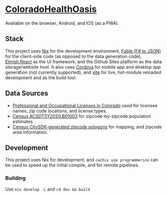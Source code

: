 # [ColoradoHealthOasis](https://coloradohealthoasis.0bit.dev)

Available on the browser, Android, and IOS (as a PWA).

## Stack
This project uses [Nix](https://nixos.org) for the development environment, [Fable (F# to JSON)](https://fable.io) for the client-side code (as opposed to the data generation code), [Elmish.React](https://elmish.github.io/react/) as the UI framework, and the Github Sites platform as the data storage/website host. It also uses [Cordova](https://cordova.apache.org/) for mobile app and desktop app generation (not currently supported), and [vite](https://vitejs.dev) for live, hot-module reloaded development and as the build tool.

## Data Sources

- [Professional and Occupational Licenses in Colorado](https://data.colorado.gov/Regulations/Professional-and-Occupational-Licenses-in-Colorado/7s5z-vewr) used for licensee names, zip code locations, and license types.
- [Census ACSDT5Y2020.B01003](https://data.census.gov/cedsci/table?q=Population%20Total&tid=ACSDT5Y2020.B01003&moe=true&tp=false) for zipcode-by-zipcode population estimates.
- [Census CitySDK-generated zipcode polygons](https://github.com/uscensusbureau/citysdk/tree/master/v2/GeoJSON) for mapping, and zipcode area information.

## Development

This project uses Nix for development, and `cachix use programmerino` can be used to speed up the initial compile, and for remote pipelines.

### Building

Use `nix develop -L` and `cd dev && build`